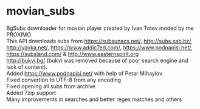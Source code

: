# movian_subs
BgSubs downloader for movian player created by Ivan Totev moded by me PROXIMO
<br>This API downloads subs from https://subsunacs.net/, http://subs.sab.bz/, http://yavka.net/, https://www.addic7ed.com/, https://www.podnapisi.net/, https://subsland.com/ & http://www.easternspirit.org
<br>http://bukvi.bg/ (bukvi was removed because of poor search engine and lack of content).
<br>Added https://www.podnapisi.net/ with help of Petar Mihaylov
<br>Fixed convertion to UTF-8 from any encoding
<br>Fixed opening all subs from archive
<br>Added 7zip support
<br>Many improvements in searches and better regex matches and others

